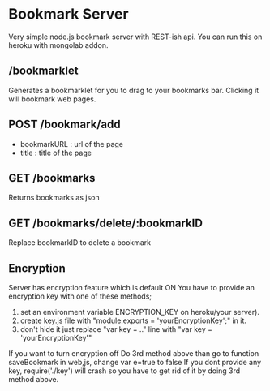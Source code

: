 Bookmark Server
===============

Very simple node.js bookmark server with REST-ish api.
You can run this on heroku with mongolab addon.

/bookmarklet
------------

Generates a bookmarklet for you to drag to your bookmarks bar.
Clicking it will bookmark web pages.

POST /bookmark/add
------------------

- bookmarkURL : url of the page
- title : title of the page

GET /bookmarks
--------------

Returns bookmarks as json

GET /bookmarks/delete/:bookmarkID
---------------------------------

Replace bookmarkID to delete a bookmark

Encryption
----------

Server has encryption feature which is default ON
You have to provide an encryption key with one of these methods;
1) set an environment variable ENCRYPTION_KEY on heroku/your server).
2) create key.js file with "module.exports = 'yourEncryptionKey';" in it.
3) don't hide it
 just replace "var key = .." line with "var key = 'yourEncryptionKey'"

If you want to turn encryption off
Do 3rd method above than go to function saveBookmark in web,js, change var e=true to false
If you dont provide any key, require('./key') will crash so you have to get rid of it by doing 3rd method above.
